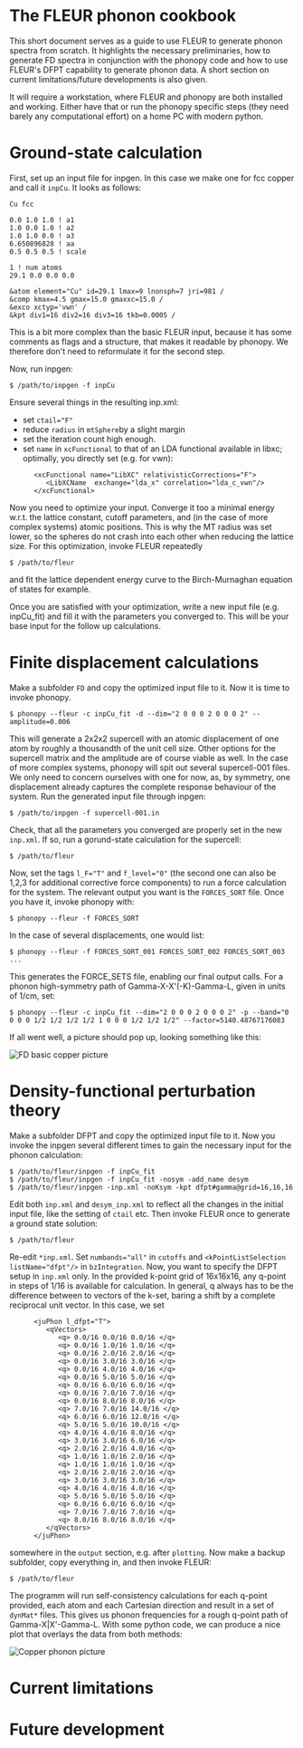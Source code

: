 # The FLEUR phonon cookbook

This short document serves as a guide to use FLEUR to generate phonon spectra from scratch. It highlights the necessary preliminaries, how to generate FD spectra in conjunction with the phonopy code and how to use FLEUR's DFPT capability to generate phonon data. A short section on current limitations/future developments is also given.

It will require a workstation, where FLEUR and phonopy are both installed and working. Either have that or run the phonopy specific steps (they need barely any computational effort) on a home PC with modern python.

# Ground-state calculation

First, set up an input file for inpgen. In this case we make one for fcc copper and call it ```inpCu```. It looks as follows:

```
Cu fcc

0.0 1.0 1.0 ! a1
1.0 0.0 1.0 ! a2
1.0 1.0 0.0 ! a3
6.650896828 ! aa
0.5 0.5 0.5 ! scale

1 ! num atoms
29.1 0.0 0.0 0.0

&atom element="Cu" id=29.1 lmax=9 lnonsph=7 jri=981 /
&comp kmax=4.5 gmax=15.0 gmaxxc=15.0 /
&exco xctyp='vwn' /
&kpt div1=16 div2=16 div3=16 tkb=0.0005 /
```

This is a bit more complex than the basic FLEUR input, because it has some comments as flags and a structure, that makes it readable by phonopy. We therefore don't need to reformulate it for the second step.

Now, run inpgen:
```
$ /path/to/inpgen -f inpCu
```

Ensure several things in the resulting inp.xml:
- set ```ctail="F"```
- reduce ```radius``` in ```mtSphere```by a slight margin
- set the iteration count high enough.
- set ```name``` in ```xcFunctional``` to that of an LDA functional available in libxc; optimally, you directly set (e.g. for vwn):
```
      <xcFunctional name="LibXC" relativisticCorrections="F">
         <LibXCName  exchange="lda_x" correlation="lda_c_vwn"/>
      </xcFunctional>
```

Now you need to optimize your input. Converge it too a minimal energy w.r.t. the lattice constant, cutoff parameters, and (in the case of more complex systems) atomic positions. This is why the MT radius was set lower, so the spheres do not crash into each other when reducing the lattice size. For this optimization, invoke FLEUR repeatedly

```
$ /path/to/fleur
```

and fit the lattice dependent energy curve to the Birch-Murnaghan equation of states for example.

Once you are satisfied with your optimization, write a new input file (e.g. inpCu_fit) and fill it with the parameters you converged to. This will be your base input for the follow up calculations.

# Finite displacement calculations

Make a subfolder ```FD``` and copy the optimized input file to it. Now it is time to invoke phonopy. 

```
$ phonopy --fleur -c inpCu_fit -d --dim="2 0 0 0 2 0 0 0 2" --amplitude=0.006
```

This will generate a 2x2x2 supercell with an atomic displacement of one atom by roughly a thousandth of the unit cell size. Other options for the supercell matrix and the amplitude are of course viable as well. In the case of more complex systems, phonopy will spit out several supercell-001 files. We only need to concern ourselves with one for now, as, by symmetry, one displacement already captures the complete response behaviour of the system. Run the generated input file through inpgen:

```
$ /path/to/inpgen -f supercell-001.in
```

Check, that all the parameters you converged are properly set in the new ```inp.xml```. If so, run a gorund-state calculation for the supercell:

```
$ /path/to/fleur
```

Now, set the tags ```l_F="T"``` and ```f_level="0"``` (the second one can also be 1,2,3 for additional corrective force components) to run a force calculation for the system. The relevant output you want is the ```FORCES_SORT``` file. Once you have it, invoke phonopy with:

```
$ phonopy --fleur -f FORCES_SORT
```

In the case of several displacements, one would list:

```
$ phonopy --fleur -f FORCES_SORT_001 FORCES_SORT_002 FORCES_SORT_003 ...
```

This generates the FORCE_SETS file, enabling our final output calls. For a phonon high-symmetry path of Gamma-X-X'(-K)-Gamma-L, given in units of 1/cm, set:

```
$ phonopy --fleur -c inpCu_fit --dim="2 0 0 0 2 0 0 0 2" -p --band="0 0 0 0 1/2 1/2 1/2 1/2 1 0 0 0 1/2 1/2 1/2" --factor=5140.48767176083
```

If all went well, a picture should pop up, looking something like this:

![FD basic copper picture](./copper_basic_FD.png)

# Density-functional perturbation theory

Make a subfolder DFPT and copy the optimized input file to it. Now you invoke the inpgen several different times to gain the necessary input for the phonon calculation:

```
$ /path/to/fleur/inpgen -f inpCu_fit
$ /path/to/fleur/inpgen -f inpCu_fit -nosym -add_name desym
$ /path/to/fleur/inpgen -inp.xml -noKsym -kpt dfpt#gamma@grid=16,16,16
```

Edit both ```inp.xml``` and ```desym_inp.xml``` to reflect all the changes in the initial input file, like the setting of ```ctail``` etc. Then invoke FLEUR once to generate a ground state solution:

```
$ /path/to/fleur
```

Re-edit ```*inp.xml```. Set ```numbands="all"``` in ```cutoffs``` and ```<kPointListSelection listName="dfpt"/>``` in ```bzIntegration```. Now, you want to specify the DFPT setup in ```inp.xml``` only. In the provided k-point grid of 16x16x16, any q-point in steps of 1/16 is available for calculation. In general, q always has to be the difference between to vectors of the k-set, baring a shift by a complete reciprocal unit vector. In this case, we set

```
      <juPhon l_dfpt="T">
         <qVectors>
            <q> 0.0/16 0.0/16 0.0/16 </q>
            <q> 0.0/16 1.0/16 1.0/16 </q>
            <q> 0.0/16 2.0/16 2.0/16 </q>
            <q> 0.0/16 3.0/16 3.0/16 </q>
            <q> 0.0/16 4.0/16 4.0/16 </q>
            <q> 0.0/16 5.0/16 5.0/16 </q>
            <q> 0.0/16 6.0/16 6.0/16 </q>
            <q> 0.0/16 7.0/16 7.0/16 </q>
            <q> 0.0/16 8.0/16 8.0/16 </q>
            <q> 7.0/16 7.0/16 14.0/16 </q>
            <q> 6.0/16 6.0/16 12.0/16 </q>
            <q> 5.0/16 5.0/16 10.0/16 </q>
            <q> 4.0/16 4.0/16 8.0/16 </q>
            <q> 3.0/16 3.0/16 6.0/16 </q>
            <q> 2.0/16 2.0/16 4.0/16 </q>
            <q> 1.0/16 1.0/16 2.0/16 </q>
            <q> 1.0/16 1.0/16 1.0/16 </q>
            <q> 2.0/16 2.0/16 2.0/16 </q>
            <q> 3.0/16 3.0/16 3.0/16 </q>
            <q> 4.0/16 4.0/16 4.0/16 </q>
            <q> 5.0/16 5.0/16 5.0/16 </q>
            <q> 6.0/16 6.0/16 6.0/16 </q>
            <q> 7.0/16 7.0/16 7.0/16 </q>
            <q> 8.0/16 8.0/16 8.0/16 </q>
         </qVectors>
      </juPhon>
```

somewhere in the ```output``` section, e.g. after ```plotting```. Now make a backup subfolder, copy everything in, and then invoke FLEUR:

```
$ /path/to/fleur
```

The programm will run self-consistency calculations for each q-point provided, each atom and each Cartesian direction and result in a set of ```dynMat*``` files. This gives us phonon frequencies for a rough q-point path of Gamma-X|X'-Gamma-L. With some python code, we can produce a nice plot that overlays the data from both methods:

![Copper phonon picture](./Copper_dispersion.png)

# Current limitations

# Future development